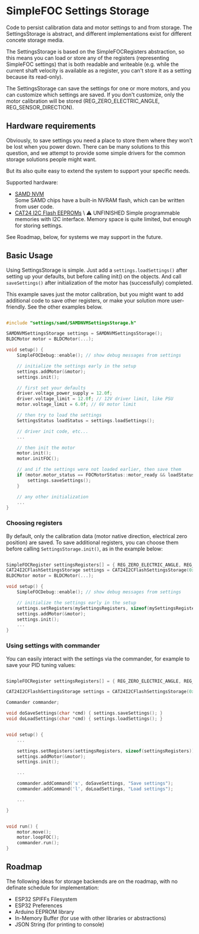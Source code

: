 # SimpleFOC Settings Storage

Code to persist calibration data and motor settings to and from storage. The SettingsStorage is abstract, and different implementations exist for different concete storage media.

The SettingsStorage is based on the SimpleFOCRegisters abstraction, so this means you can load or store any of the registers (representing SimpleFOC settings) that is both readable and writeable (e.g. while the current shaft velocity is available as a register, you can't store it as a setting because its read-only).

The SettingsStorage can save the settings for one or more motors, and you can customize which settings are saved. If you don't customize, only the motor
calibration will be stored (REG_ZERO_ELECTRIC_ANGLE, REG_SENSOR_DIRECTION).

## Hardware requirements

Obviously, to save settings you need a place to store them where they won't be lost when you power down. There can be many solutions to this question, and we attempt to provide some simple drivers for the common storage solutions people might want.

But its also quite easy to extend the system to support your specific needs.

Supported hardware:

- [SAMD NVM](samd/) \
Some SAMD chips have a built-in NVRAM flash, which can be written from user code.
- [CAT24 I2C Flash EEPROMs](i2c/) \ :warning: UNFINISHED
Simple programmable memories with I2C interface. Memory space is quite limited, but enough for storing settings.

See Roadmap, below, for systems we may support in the future.


## Basic Usage

Using SettingsStorage is simple. Just add a `settings.loadSettings()` after setting up your defaults, but before calling init() on the objects. And call `saveSettings()` after initialization of the motor has (successfully) completed.

This example saves just the motor calibration, but you might want to add additional code to save other registers, or make your solution more user-friendly. See the other examples below.

```c++

#include "settings/samd/SAMDNVMSettingsStorage.h"

SAMDNVMSettingsStorage settings = SAMDNVMSettingsStorage();
BLDCMotor motor = BLDCMotor(...);

void setup() {
    SimpleFOCDebug::enable(); // show debug messages from settings

    // initialize the settings early in the setup
    settings.addMotor(&motor);
    settings.init();

    // first set your defaults
    driver.voltage_power_supply = 12.0f;
    driver.voltage_limit = 12.0f; // 12V driver limit, like PSU
    motor.voltage_limit = 6.0f; // 6V motor limit

    // then try to load the settings
    SettingsStatus loadStatus = settings.loadSettings();

    // driver init code, etc...
    ...

    // then init the motor
    motor.init();
    motor.initFOC();

    // and if the settings were not loaded earlier, then save them
    if (motor.motor_status == FOCMotorStatus::motor_ready && loadStatus != SETTINGS_SUCCESS) {
        settings.saveSettings();
    }

    // any other initialization
    ...
}

```

### Choosing registers

By default, only the calibration data (motor native direction, electrical zero position) are saved. To save additional registers, you can choose them before calling `SettingsStorage.init()`, as in the example below:

```c++

SimpleFOCRegister settingsRegisters[] = { REG_ZERO_ELECTRIC_ANGLE, REG_SENSOR_DIRECTION, REG_VEL_PID_P, REG_VEL_PID_I, REG_VEL_PID_D, REG_VEL_LPF_T, REG_VEL_LIMIT, REG_VEL_MAX_RAMP, REG_VOLTAGE_LIMIT, REG_MOTION_DOWNSAMPLE, REG_CONTROL_MODE, REG_TORQUE_MODE, REG_PHASE_RESISTANCE, REG_KV, REG_INDUCTANCE };
CAT24I2CFlashSettingsStorage settings = CAT24I2CFlashSettingsStorage(0xA0);
BLDCMotor motor = BLDCMotor(...);

void setup() {
    SimpleFOCDebug::enable(); // show debug messages from settings

    // initialize the settings early in the setup
    settings.setRegisters(mySettingsRegisters, sizeof(mySettingsRegisters));
    settings.addMotor(&motor);
    settings.init();
    ...
}
```



### Using settings with commander

You can easily interact with the settings via the commander, for example to save your PID tuning values:

```c++

SimpleFOCRegister settingsRegisters[] = { REG_ZERO_ELECTRIC_ANGLE, REG_SENSOR_DIRECTION, REG_VEL_PID_P, REG_VEL_PID_I, REG_VEL_PID_D, REG_VEL_LPF_T };

CAT24I2CFlashSettingsStorage settings = CAT24I2CFlashSettingsStorage(0xA0);

Commander commander;

void doSaveSettings(char *cmd) { settings.saveSettings(); }
void doLoadSettings(char *cmd) { settings.loadSettings(); }


void setup() {
    ...

    settings.setRegisters(settingsRegisters, sizeof(settingsRegisters));
    settings.addMotor(&motor);
    settings.init();

    ...

    commander.addCommand('s', doSaveSettings, "Save settings");
    commander.addCommand('l', doLoadSettings, "Load settings");

    ...

}


void run() {
    motor.move();
    motor.loopFOC();
    commander.run();
}
```

## Roadmap

The following ideas for storage backends are on the roadmap, with no definate schedule for implementation:

- ESP32 SPIFFs Filesystem
- ESP32 Preferences
- Arduino EEPROM library
- In-Memory Buffer (for use with other libraries or abstractions)
- JSON String (for printing to console)
